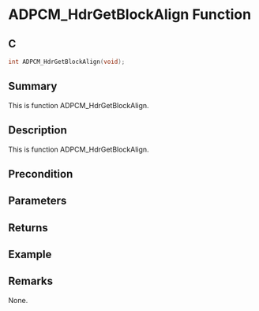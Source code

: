 # ADPCM_HdrGetBlockAlign Function

## C

```c
int ADPCM_HdrGetBlockAlign(void);
```

## Summary
This is function ADPCM_HdrGetBlockAlign.

## Description
This is function ADPCM_HdrGetBlockAlign.

## Precondition

## Parameters

## Returns

## Example

## Remarks
None.